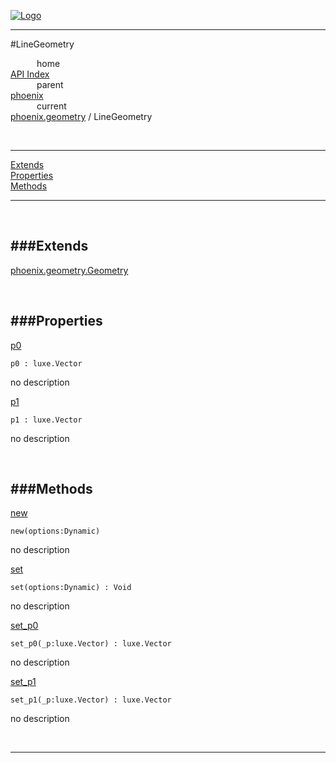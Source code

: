 
[![Logo](../../../images/logo.png)](../../../index.html)

---

#LineGeometry


&emsp;&emsp;&emsp;home   
[API Index](../../../api/index.html#phoenix.geometry)   
&emsp;&emsp;&emsp;parent    
[phoenix](../)     
&emsp;&emsp;&emsp;current    
[phoenix.geometry](./) / LineGeometry

<br/>

---


[Extends](#Extends)   
[Properties](#Properties)   
[Methods](#Methods)   


---

&nbsp;   

<a class="lift" name="Extends" ></a>
###Extends   
---
<a class="lift" name="phoenix.geometry.Geometry" href="{{{rel_path}}}api/phoenix/geometry.Geometry.html">phoenix.geometry.Geometry</a>

&nbsp;   

<a class="lift" name="Properties" ></a>
###Properties   
---
<a class="lift" name="p0" href="#p0">p0</a>



`p0 : luxe.Vector`

<span class="small_desc_flat"> no description </span>   

<a class="lift" name="p1" href="#p1">p1</a>



`p1 : luxe.Vector`

<span class="small_desc_flat"> no description </span>   

&nbsp;   

<a class="lift" name="Methods" ></a>
###Methods   
---
<a class="lift" name="new" href="#new">new</a>



`new(options:Dynamic) `

<span class="small_desc_flat"> no description </span>   

<a class="lift" name="set" href="#set">set</a>



`set(options:Dynamic) : Void`

<span class="small_desc_flat"> no description </span>   

<a class="lift" name="set_p0" href="#set_p0">set_p0</a>



`set_p0(_p:luxe.Vector) : luxe.Vector`

<span class="small_desc_flat"> no description </span>   

<a class="lift" name="set_p1" href="#set_p1">set_p1</a>



`set_p1(_p:luxe.Vector) : luxe.Vector`

<span class="small_desc_flat"> no description </span>   



&nbsp;
&nbsp;
&nbsp;

---  


&nbsp;   
&nbsp;   